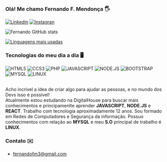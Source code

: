 ### Olá! Me chamo Fernando F. Mendonça 🖐️

[![Linkedin](https://img.shields.io/badge/LinkedIn-0077B5?style=for-the-badge&logo=linkedin&logoColor=white)](https://www.linkedin.com/in/fernandofm3/)
[![Instagran](https://img.shields.io/badge/Instagram-E4405F?style=for-the-badge&logo=instagram&logoColor=white)](https://www.instagram.com/fernandofm3/)

![Fernando GitHub stats](https://github-readme-stats.vercel.app/api?username=fernandofm3&show_icons=true&theme=dracula)

[![Linguagens mais usadas](https://github-readme-stats.vercel.app/api/top-langs/?username=fernandofm3)](https://github.com/anuraghazra/github-readme-stats)

### Tecnologias do meu dia a dia 🖥️

<div stayle="display: inline_block">
  <img algin="center" alt="HTML5" src="https://img.shields.io/badge/HTML5-E34F26?style=for-the-badge&logo=html5&logoColor=white">
  <img algin="center" alt="CCS3" src="https://img.shields.io/badge/CSS3-1572B6?style=for-the-badge&logo=css3&logoColor=white">
  <img algin="center" alt="PHP" src="https://img.shields.io/badge/PHP-777BB4?style=for-the-badge&logo=php&logoColor=white">
  <img algin="center" alt="JAVASCRIPT" src="https://img.shields.io/badge/JavaScript-323330?style=for-the-badge&logo=javascript&logoColor=F7DF1E">
  <img algin="center" alt="NODE.JS" src="https://img.shields.io/badge/Node.js-43853D?style=for-the-badge&logo=node.js&logoColor=white">
  <img algin="center" alt="BOOTSTRAP" src="https://img.shields.io/badge/Bootstrap-563D7C?style=for-the-badge&logo=bootstrap&logoColor=white">
  <img algin="center" alt="MYSQL" src="https://img.shields.io/badge/MySQL-00000F?style=for-the-badge&logo=mysql&logoColor=white">
  <img algin="center" alt="LINUX" src="https://img.shields.io/badge/Linux-FCC624?style=for-the-badge&logo=linux&logoColor=black">
<div>

<br> 
  
Acho incrível a idea de criar algo para ajudar as pessoas, e no mundo dos Devs isso é possível!<br>
Atualmente estou estudando na DigitalHouse para buscar mais conhecimentos e principamenlte aprender <b>JAVASCRIPT</b>, <b>NODE.JS</b> e <b>REACT</b>. Trabalho com tecnologia aproximadamente 12 anos. Sou formado em Redes de Computadores e Segurança da informação. Possuo conhecimentos com relação ao <b>MYSQL</b>
e meu <b>S.O</b> principal de trabalho é <b>LINUX</b>.

### Contato ✉️ 

 - [fernandofm3@gmail.com](#)
